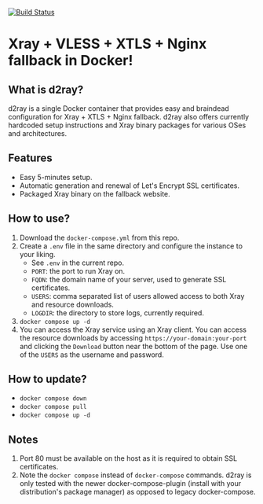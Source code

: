 [![Build Status](https://ci.quacker.org/api/badges/d/d2ray/status.svg)](https://ci.quacker.org/d/d2ray)
# Xray + VLESS + XTLS + Nginx fallback in Docker!
## What is d2ray?
d2ray is a single Docker container that provides easy and braindead configuration for Xray + XTLS + Nginx fallback. d2ray also offers currently hardcoded setup instructions and Xray binary packages for various OSes and architectures.

## Features
- Easy 5-minutes setup.
- Automatic generation and renewal of Let's Encrypt SSL certificates.
- Packaged Xray binary on the fallback website.

## How to use?
1. Download the `docker-compose.yml` from this repo.
2. Create a `.env` file in the same directory and configure the instance to your liking.
    - See `.env` in the current repo.
    - `PORT`: the port to run Xray on.
    - `FQDN`: the domain name of your server, used to generate SSL certificates.
    - `USERS`: comma separated list of users allowed access to both Xray and resource downloads.
    - `LOGDIR`: the directory to store logs, currently required.
3. `docker compose up -d`
4. You can access the Xray service using an Xray client. You can access the resource downloads by accessing `https://your-domain:your-port` and clicking the `Download` button near the bottom of the page. Use one of the `USERS` as the username and password.

## How to update?
- `docker compose down`
- `docker compose pull`
- `docker compose up -d`

## Notes
1. Port 80 must be available on the host as it is required to obtain SSL certificates.
2. Note the `docker compose` instead of `docker-compose` commands. d2ray is only tested with the newer docker-compose-plugin (install with your distribution's package manager) as opposed to legacy docker-compose.
